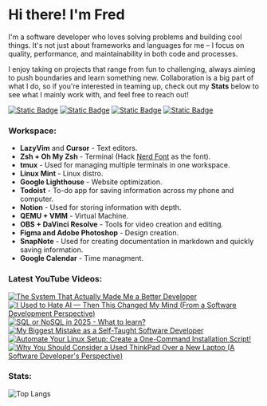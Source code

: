 # Hi there! I'm Fred

I'm a software developer who loves solving problems and building cool things. It's not just about frameworks and languages for me – I focus on quality, performance, and maintainability in both code and processes.

I enjoy taking on projects that range from fun to challenging, always aiming to push boundaries and learn something new. Collaboration is a big part of what I do, so if you're interested in teaming up, check out my **Stats** below to see what I mainly work with, and feel free to reach out!
 
<p align="left">
  <a href="https://discord.com/users/fredgutierrez"><img alt="Static Badge" src="https://img.shields.io/badge/discord-purple?style=for-the-badge&logo=discord&logoColor=white"></a>
  <a href="https://www.linkedin.com/in/freddavidsolisgutierrez/"><img alt="Static Badge" src="https://img.shields.io/badge/linkedin-blue?style=for-the-badge&logo=linkedin&logoColor=white"></a>
  <a href="https://twitter.com/fredlikesmath"><img alt="Static Badge" src="https://img.shields.io/badge/x-black?style=for-the-badge&logo=x&logoColor=white"></a>
  <a href="https://www.youtube.com/@fredthemathematician"><img alt="Static Badge" src="https://img.shields.io/badge/youtube-crimson?style=for-the-badge&logo=youtube&logoColor=white"></a>
</p>

### Workspace:
 
*   **LazyVim** and **Cursor** - Text editors.
*   **Zsh + Oh My Zsh** - Terminal (Hack [Nerd Font](https://www.nerdfonts.com/) as the font).
*   **tmux** - Used for managing multiple terminals in one workspace.
*   **Linux Mint** - Linux distro.
*   **Google Lighthouse** - Website optimization.
*   **Todoist** - To-do app for saving information across my phone and computer.
*   **Notion** - Used for storing information with depth.
*   **QEMU + VMM** - Virtual Machine.
*   **OBS + DaVinci Resolve** - Tools for video creation and editing.
*   **Figma and Adobe Photoshop** - Design creation.
*   **SnapNote** - Used for creating documentation in markdown and quickly saving information.
*   **Google Calendar** - Time managment.
<!--
<img align="left" alt="HTML" width="26px" style="padding:15px;" src="https://cdn.jsdelivr.net/gh/devicons/devicon/icons/html5/html5-plain.svg" />
<img align="left" alt="CSS" width="26px" style="padding:15px;" src="https://cdn.jsdelivr.net/gh/devicons/devicon/icons/css3/css3-plain.svg" />
<img align="left" alt="JavaScript" width="26px" style="padding:15px;" src="https://cdn.jsdelivr.net/gh/devicons/devicon/icons/javascript/javascript-plain.svg" />
<img align="left" alt="TypeScript" width="26px" style="padding:15px;" src="https://cdn.jsdelivr.net/gh/devicons/devicon/icons/typescript/typescript-plain.svg" />
<img align="left" alt="React" width="26px" style="padding:15px;" src="https://cdn.jsdelivr.net/gh/devicons/devicon/icons/react/react-original.svg" />
<img align="left" alt="Vue" width="26px" style="padding:15px;" src="https://cdn.jsdelivr.net/gh/devicons/devicon/icons/vuejs/vuejs-original.svg" />
<img align="left" alt="Redux" width="26px" style="padding:15px;" src="https://cdn.jsdelivr.net/gh/devicons/devicon/icons/redux/redux-original.svg" />
<img align="left" alt="WordPress" width="26px" style="padding:15px;" src="https://cdn.jsdelivr.net/gh/devicons/devicon/icons/wordpress/wordpress-plain.svg" />
<img align="left" alt="Git" width="26px" style="padding:15px;" src="https://cdn.jsdelivr.net/gh/devicons/devicon/icons/git/git-original.svg" />
<img align="left" alt="Sass" width="26px" style="padding:15px;" src="https://cdn.jsdelivr.net/gh/devicons/devicon/icons/sass/sass-original.svg" />
<img align="left" alt="NodeJS" width="26px" style="padding:15px;" src="https://cdn.jsdelivr.net/gh/devicons/devicon/icons/nodejs/nodejs-original.svg" />
<!-- <img align="left" alt="Bootstrap" width="26px" style="padding:15px;" src="https://cdn.jsdelivr.net/gh/devicons/devicon/icons/bootstrap/bootstrap-plain.svg" /> -->
<!-- <img align="left" alt="Tailwind" width="26px" style="padding:15px;" src="https://cdn.jsdelivr.net/gh/devicons/devicon/icons/tailwindcss/tailwindcss-plain.svg" /> -->
<!-- <img align="left" alt="Linux" width="26px" style="padding:15px;" src="https://cdn.jsdelivr.net/gh/devicons/devicon/icons/linux/linux-original.svg" />
<!-- <img align="left" alt="Vim" width="26px" style="padding:15px;" src="https://cdn.jsdelivr.net/gh/devicons/devicon/icons/vim/vim-original.svg" />
<!-- <img align="left" alt="Ubuntu" width="26px" style="padding:15px;" src="https://cdn.jsdelivr.net/gh/devicons/devicon/icons/ubuntu/ubuntu-plain.svg" />  -->
<!-- <img align="left" alt="postgresql" width="26px" style="padding:15px;" src="https://cdn.jsdelivr.net/gh/devicons/devicon/icons/postgresql/postgresql-original.svg" /> -->
<!-- <br /> 
<br /> -->

### Latest YouTube Videos:

<!-- BEGIN YOUTUBE-CARDS -->
[![The System That Actually Made Me a Better Developer](https://ytcards.demolab.com/?id=JC0O9zOzFm0&title=The+System+That+Actually+Made+Me+a+Better+Developer&lang=en&timestamp=1749319215&background_color=%230d1117&title_color=%23ffffff&stats_color=%23dedede&max_title_lines=1&width=250&border_radius=5&duration=303 "The System That Actually Made Me a Better Developer")](https://www.youtube.com/watch?v=JC0O9zOzFm0)
[![I Used to Hate AI — Then This Changed My Mind (From a Software Development Perspective)](https://ytcards.demolab.com/?id=fj-hQm0DPmk&title=I+Used+to+Hate+AI+%E2%80%94+Then+This+Changed+My+Mind+%28From+a+Software+Development+Perspective%29&lang=en&timestamp=1745881239&background_color=%230d1117&title_color=%23ffffff&stats_color=%23dedede&max_title_lines=1&width=250&border_radius=5&duration=385 "I Used to Hate AI — Then This Changed My Mind (From a Software Development Perspective)")](https://www.youtube.com/watch?v=fj-hQm0DPmk)
[![SQL or NoSQL in 2025 - What to learn?](https://ytcards.demolab.com/?id=Mnv2dfZrzNw&title=SQL+or+NoSQL+in+2025+-+What+to+learn%3F&lang=en&timestamp=1742788817&background_color=%230d1117&title_color=%23ffffff&stats_color=%23dedede&max_title_lines=1&width=250&border_radius=5&duration=482 "SQL or NoSQL in 2025 - What to learn?")](https://www.youtube.com/watch?v=Mnv2dfZrzNw)
[![My Biggest Mistake as a Self-Taught Software Developer](https://ytcards.demolab.com/?id=6UxO8anhEEU&title=My+Biggest+Mistake+as+a+Self-Taught+Software+Developer&lang=en&timestamp=1741017611&background_color=%230d1117&title_color=%23ffffff&stats_color=%23dedede&max_title_lines=1&width=250&border_radius=5&duration=522 "My Biggest Mistake as a Self-Taught Software Developer")](https://www.youtube.com/watch?v=6UxO8anhEEU)
[![Automate Your Linux Setup: Create a One-Command Installation Script!](https://ytcards.demolab.com/?id=1J0Hgr2Nc6c&title=Automate+Your+Linux+Setup%3A+Create+a+One-Command+Installation+Script%21&lang=en&timestamp=1737995400&background_color=%230d1117&title_color=%23ffffff&stats_color=%23dedede&max_title_lines=1&width=250&border_radius=5&duration=1005 "Automate Your Linux Setup: Create a One-Command Installation Script!")](https://www.youtube.com/watch?v=1J0Hgr2Nc6c)
[![Why You Should Consider a Used ThinkPad Over a New Laptop (A Software Developer's Perspective)](https://ytcards.demolab.com/?id=wNz6bIeYoGE&title=Why+You+Should+Consider+a+Used+ThinkPad+Over+a+New+Laptop+%28A+Software+Developer%27s+Perspective%29&lang=en&timestamp=1733076037&background_color=%230d1117&title_color=%23ffffff&stats_color=%23dedede&max_title_lines=1&width=250&border_radius=5&duration=676 "Why You Should Consider a Used ThinkPad Over a New Laptop (A Software Developer's Perspective)")](https://www.youtube.com/watch?v=wNz6bIeYoGE)
<!-- END YOUTUBE-CARDS -->

### Stats:
 
<!-- ![Fred GitHub stats](https://github-readme-stats.vercel.app/api?username=fred-gutierrez&show_icons=true&theme=vision-friendly-dark&hide_border=true) -->

![Top Langs](https://github-readme-stats.vercel.app/api/top-langs/?username=fred-gutierrez&hide=html&layout=compact&langs_count=8&theme=vision-friendly-dark&hide_border=true)
